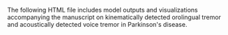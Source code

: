 The following HTML file includes model outputs and visualizations accompanying the manuscript on kinematically detected orolingual tremor and acoustically detected voice tremor in Parkinson's disease.
